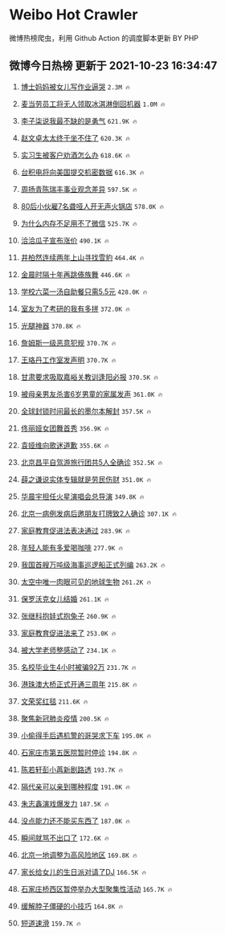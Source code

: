 # Weibo Hot Crawler 



微博热榜爬虫，利用 Github Action 的调度脚本更新 BY PHP 


## 微博今日热榜 更新于 2021-10-23 16:34:47 
1. [博士妈妈被女儿写作业逼哭](https://s.weibo.com/weibo?q=%23%E5%8D%9A%E5%A3%AB%E5%A6%88%E5%A6%88%E8%A2%AB%E5%A5%B3%E5%84%BF%E5%86%99%E4%BD%9C%E4%B8%9A%E9%80%BC%E5%93%AD%23&Refer=top) `2.3M 🔥` 

1. [麦当劳员工将无人领取冰淇淋倒回机器](https://s.weibo.com/weibo?q=%23%E9%BA%A6%E5%BD%93%E5%8A%B3%E5%91%98%E5%B7%A5%E5%B0%86%E6%97%A0%E4%BA%BA%E9%A2%86%E5%8F%96%E5%86%B0%E6%B7%87%E6%B7%8B%E5%80%92%E5%9B%9E%E6%9C%BA%E5%99%A8%23&Refer=top) `1.0M 🔥` 

1. [李子柒说我最不缺的是勇气](https://s.weibo.com/weibo?q=%23%E6%9D%8E%E5%AD%90%E6%9F%92%E8%AF%B4%E6%88%91%E6%9C%80%E4%B8%8D%E7%BC%BA%E7%9A%84%E6%98%AF%E5%8B%87%E6%B0%94%23&Refer=top) `621.9K 🔥` 

1. [赵文卓太太终于坐不住了](https://s.weibo.com/weibo?q=%23%E8%B5%B5%E6%96%87%E5%8D%93%E5%A4%AA%E5%A4%AA%E7%BB%88%E4%BA%8E%E5%9D%90%E4%B8%8D%E4%BD%8F%E4%BA%86%23&Refer=top) `620.3K 🔥` 

1. [实习生被客户劝酒怎么办](https://s.weibo.com/weibo?q=%23%E5%AE%9E%E4%B9%A0%E7%94%9F%E8%A2%AB%E5%AE%A2%E6%88%B7%E5%8A%9D%E9%85%92%E6%80%8E%E4%B9%88%E5%8A%9E%23&Refer=top) `618.6K 🔥` 

1. [台积电将向美国提交机密数据](https://s.weibo.com/weibo?q=%23%E5%8F%B0%E7%A7%AF%E7%94%B5%E5%B0%86%E5%90%91%E7%BE%8E%E5%9B%BD%E6%8F%90%E4%BA%A4%E6%9C%BA%E5%AF%86%E6%95%B0%E6%8D%AE%23&Refer=top) `616.3K 🔥` 

1. [周扬青陈瑞丰事业观念差异](https://s.weibo.com/weibo?q=%23%E5%91%A8%E6%89%AC%E9%9D%92%E9%99%88%E7%91%9E%E4%B8%B0%E4%BA%8B%E4%B8%9A%E8%A7%82%E5%BF%B5%E5%B7%AE%E5%BC%82%23&Refer=top) `597.5K 🔥` 

1. [80后小伙雇7名聋哑人开无声火锅店](https://s.weibo.com/weibo?q=%2380%E5%90%8E%E5%B0%8F%E4%BC%99%E9%9B%877%E5%90%8D%E8%81%8B%E5%93%91%E4%BA%BA%E5%BC%80%E6%97%A0%E5%A3%B0%E7%81%AB%E9%94%85%E5%BA%97%23&Refer=top) `578.0K 🔥` 

1. [为什么内存不足用不了微信](https://s.weibo.com/weibo?q=%23%E4%B8%BA%E4%BB%80%E4%B9%88%E5%86%85%E5%AD%98%E4%B8%8D%E8%B6%B3%E7%94%A8%E4%B8%8D%E4%BA%86%E5%BE%AE%E4%BF%A1%23&Refer=top) `525.7K 🔥` 

1. [洽洽瓜子宣布涨价](https://s.weibo.com/weibo?q=%23%E6%B4%BD%E6%B4%BD%E7%93%9C%E5%AD%90%E5%AE%A3%E5%B8%83%E6%B6%A8%E4%BB%B7%23&Refer=top) `490.1K 🔥` 

1. [井柏然连续两年上山寻找雪豹](https://s.weibo.com/weibo?q=%23%E4%BA%95%E6%9F%8F%E7%84%B6%E8%BF%9E%E7%BB%AD%E4%B8%A4%E5%B9%B4%E4%B8%8A%E5%B1%B1%E5%AF%BB%E6%89%BE%E9%9B%AA%E8%B1%B9%23&Refer=top) `464.4K 🔥` 

1. [金晨时隔十年再跳傣族舞](https://s.weibo.com/weibo?q=%23%E9%87%91%E6%99%A8%E6%97%B6%E9%9A%94%E5%8D%81%E5%B9%B4%E5%86%8D%E8%B7%B3%E5%82%A3%E6%97%8F%E8%88%9E%23&Refer=top) `446.6K 🔥` 

1. [学校六菜一汤自助餐只需5.5元](https://s.weibo.com/weibo?q=%23%E5%AD%A6%E6%A0%A1%E5%85%AD%E8%8F%9C%E4%B8%80%E6%B1%A4%E8%87%AA%E5%8A%A9%E9%A4%90%E5%8F%AA%E9%9C%805.5%E5%85%83%23&Refer=top) `428.0K 🔥` 

1. [室友为了考研的我有多拼](https://s.weibo.com/weibo?q=%23%E5%AE%A4%E5%8F%8B%E4%B8%BA%E4%BA%86%E8%80%83%E7%A0%94%E7%9A%84%E6%88%91%E6%9C%89%E5%A4%9A%E6%8B%BC%23&Refer=top) `372.0K 🔥` 

1. [光腿神器](https://s.weibo.com/weibo?q=%23%E5%85%89%E8%85%BF%E7%A5%9E%E5%99%A8%23&Refer=top) `370.8K 🔥` 

1. [詹姆斯一级恶意犯规](https://s.weibo.com/weibo?q=%23%E8%A9%B9%E5%A7%86%E6%96%AF%E4%B8%80%E7%BA%A7%E6%81%B6%E6%84%8F%E7%8A%AF%E8%A7%84%23&Refer=top) `370.7K 🔥` 

1. [王珞丹工作室发声明](https://s.weibo.com/weibo?q=%23%E7%8E%8B%E7%8F%9E%E4%B8%B9%E5%B7%A5%E4%BD%9C%E5%AE%A4%E5%8F%91%E5%A3%B0%E6%98%8E%23&Refer=top) `370.7K 🔥` 

1. [甘肃要求吸取嘉峪关教训逢阳必报](https://s.weibo.com/weibo?q=%23%E7%94%98%E8%82%83%E8%A6%81%E6%B1%82%E5%90%B8%E5%8F%96%E5%98%89%E5%B3%AA%E5%85%B3%E6%95%99%E8%AE%AD%E9%80%A2%E9%98%B3%E5%BF%85%E6%8A%A5%23&Refer=top) `370.5K 🔥` 

1. [被母亲男友杀害6岁男童的家属发声](https://s.weibo.com/weibo?q=%23%E8%A2%AB%E6%AF%8D%E4%BA%B2%E7%94%B7%E5%8F%8B%E6%9D%80%E5%AE%B36%E5%B2%81%E7%94%B7%E7%AB%A5%E7%9A%84%E5%AE%B6%E5%B1%9E%E5%8F%91%E5%A3%B0%23&Refer=top) `361.0K 🔥` 

1. [全球封锁时间最长的墨尔本解封](https://s.weibo.com/weibo?q=%23%E5%85%A8%E7%90%83%E5%B0%81%E9%94%81%E6%97%B6%E9%97%B4%E6%9C%80%E9%95%BF%E7%9A%84%E5%A2%A8%E5%B0%94%E6%9C%AC%E8%A7%A3%E5%B0%81%23&Refer=top) `357.5K 🔥` 

1. [佟丽娅女团舞首秀](https://s.weibo.com/weibo?q=%23%E4%BD%9F%E4%B8%BD%E5%A8%85%E5%A5%B3%E5%9B%A2%E8%88%9E%E9%A6%96%E7%A7%80%23&Refer=top) `356.9K 🔥` 

1. [袁娅维向歌迷道歉](https://s.weibo.com/weibo?q=%23%E8%A2%81%E5%A8%85%E7%BB%B4%E5%90%91%E6%AD%8C%E8%BF%B7%E9%81%93%E6%AD%89%23&Refer=top) `355.6K 🔥` 

1. [北京昌平自驾游旅行团共5人全确诊](https://s.weibo.com/weibo?q=%23%E5%8C%97%E4%BA%AC%E6%98%8C%E5%B9%B3%E8%87%AA%E9%A9%BE%E6%B8%B8%E6%97%85%E8%A1%8C%E5%9B%A2%E5%85%B15%E4%BA%BA%E5%85%A8%E7%A1%AE%E8%AF%8A%23&Refer=top) `352.5K 🔥` 

1. [薛之谦说实体专辑就是劳民伤财](https://s.weibo.com/weibo?q=%23%E8%96%9B%E4%B9%8B%E8%B0%A6%E8%AF%B4%E5%AE%9E%E4%BD%93%E4%B8%93%E8%BE%91%E5%B0%B1%E6%98%AF%E5%8A%B3%E6%B0%91%E4%BC%A4%E8%B4%A2%23&Refer=top) `351.0K 🔥` 

1. [华晨宇担任火星演唱会总导演](https://s.weibo.com/weibo?q=%23%E5%8D%8E%E6%99%A8%E5%AE%87%E6%8B%85%E4%BB%BB%E7%81%AB%E6%98%9F%E6%BC%94%E5%94%B1%E4%BC%9A%E6%80%BB%E5%AF%BC%E6%BC%94%23&Refer=top) `349.8K 🔥` 

1. [北京一病例发病后邀朋友打牌致2人确诊](https://s.weibo.com/weibo?q=%23%E5%8C%97%E4%BA%AC%E4%B8%80%E7%97%85%E4%BE%8B%E5%8F%91%E7%97%85%E5%90%8E%E9%82%80%E6%9C%8B%E5%8F%8B%E6%89%93%E7%89%8C%E8%87%B42%E4%BA%BA%E7%A1%AE%E8%AF%8A%23&Refer=top) `307.1K 🔥` 

1. [家庭教育促进法表决通过](https://s.weibo.com/weibo?q=%23%E5%AE%B6%E5%BA%AD%E6%95%99%E8%82%B2%E4%BF%83%E8%BF%9B%E6%B3%95%E8%A1%A8%E5%86%B3%E9%80%9A%E8%BF%87%23&Refer=top) `283.9K 🔥` 

1. [年轻人能有多爱喝咖啡](https://s.weibo.com/weibo?q=%23%E5%B9%B4%E8%BD%BB%E4%BA%BA%E8%83%BD%E6%9C%89%E5%A4%9A%E7%88%B1%E5%96%9D%E5%92%96%E5%95%A1%23&Refer=top) `277.9K 🔥` 

1. [我国首艘万吨级海事巡逻船正式列编](https://s.weibo.com/weibo?q=%23%E6%88%91%E5%9B%BD%E9%A6%96%E8%89%98%E4%B8%87%E5%90%A8%E7%BA%A7%E6%B5%B7%E4%BA%8B%E5%B7%A1%E9%80%BB%E8%88%B9%E6%AD%A3%E5%BC%8F%E5%88%97%E7%BC%96%23&Refer=top) `263.2K 🔥` 

1. [太空中唯一肉眼可见的地球生物](https://s.weibo.com/weibo?q=%23%E5%A4%AA%E7%A9%BA%E4%B8%AD%E5%94%AF%E4%B8%80%E8%82%89%E7%9C%BC%E5%8F%AF%E8%A7%81%E7%9A%84%E5%9C%B0%E7%90%83%E7%94%9F%E7%89%A9%23&Refer=top) `261.2K 🔥` 

1. [保罗沃克女儿结婚](https://s.weibo.com/weibo?q=%23%E4%BF%9D%E7%BD%97%E6%B2%83%E5%85%8B%E5%A5%B3%E5%84%BF%E7%BB%93%E5%A9%9A%23&Refer=top) `261.1K 🔥` 

1. [张继科抱娃式抱兔子](https://s.weibo.com/weibo?q=%23%E5%BC%A0%E7%BB%A7%E7%A7%91%E6%8A%B1%E5%A8%83%E5%BC%8F%E6%8A%B1%E5%85%94%E5%AD%90%23&Refer=top) `260.9K 🔥` 

1. [家庭教育促进法来了](https://s.weibo.com/weibo?q=%23%E5%AE%B6%E5%BA%AD%E6%95%99%E8%82%B2%E4%BF%83%E8%BF%9B%E6%B3%95%E6%9D%A5%E4%BA%86%23&Refer=top) `253.0K 🔥` 

1. [被大学老师整感动了](https://s.weibo.com/weibo?q=%23%E8%A2%AB%E5%A4%A7%E5%AD%A6%E8%80%81%E5%B8%88%E6%95%B4%E6%84%9F%E5%8A%A8%E4%BA%86%23&Refer=top) `234.1K 🔥` 

1. [名校毕业生4小时被骗92万](https://s.weibo.com/weibo?q=%23%E5%90%8D%E6%A0%A1%E6%AF%95%E4%B8%9A%E7%94%9F4%E5%B0%8F%E6%97%B6%E8%A2%AB%E9%AA%9792%E4%B8%87%23&Refer=top) `231.7K 🔥` 

1. [港珠澳大桥正式开通三周年](https://s.weibo.com/weibo?q=%23%E6%B8%AF%E7%8F%A0%E6%BE%B3%E5%A4%A7%E6%A1%A5%E6%AD%A3%E5%BC%8F%E5%BC%80%E9%80%9A%E4%B8%89%E5%91%A8%E5%B9%B4%23&Refer=top) `215.8K 🔥` 

1. [文荣奖红毯](https://s.weibo.com/weibo?q=%23%E6%96%87%E8%8D%A3%E5%A5%96%E7%BA%A2%E6%AF%AF%23&Refer=top) `211.6K 🔥` 

1. [聚焦新冠肺炎疫情](https://s.weibo.com/weibo?q=%23%E8%81%9A%E7%84%A6%E6%96%B0%E5%86%A0%E8%82%BA%E7%82%8E%E7%96%AB%E6%83%85%23&Refer=top) `200.5K 🔥` 

1. [小偷得手后遇机警的哥哭求下车](https://s.weibo.com/weibo?q=%23%E5%B0%8F%E5%81%B7%E5%BE%97%E6%89%8B%E5%90%8E%E9%81%87%E6%9C%BA%E8%AD%A6%E7%9A%84%E5%93%A5%E5%93%AD%E6%B1%82%E4%B8%8B%E8%BD%A6%23&Refer=top) `195.0K 🔥` 

1. [石家庄市第五医院暂时停诊](https://s.weibo.com/weibo?q=%23%E7%9F%B3%E5%AE%B6%E5%BA%84%E5%B8%82%E7%AC%AC%E4%BA%94%E5%8C%BB%E9%99%A2%E6%9A%82%E6%97%B6%E5%81%9C%E8%AF%8A%23&Refer=top) `194.8K 🔥` 

1. [陈若轩彭小苒新剧路透](https://s.weibo.com/weibo?q=%23%E9%99%88%E8%8B%A5%E8%BD%A9%E5%BD%AD%E5%B0%8F%E8%8B%92%E6%96%B0%E5%89%A7%E8%B7%AF%E9%80%8F%23&Refer=top) `193.7K 🔥` 

1. [隔代亲可以亲到哪种程度](https://s.weibo.com/weibo?q=%23%E9%9A%94%E4%BB%A3%E4%BA%B2%E5%8F%AF%E4%BB%A5%E4%BA%B2%E5%88%B0%E5%93%AA%E7%A7%8D%E7%A8%8B%E5%BA%A6%23&Refer=top) `191.0K 🔥` 

1. [朱志鑫演戏爆发力](https://s.weibo.com/weibo?q=%23%E6%9C%B1%E5%BF%97%E9%91%AB%E6%BC%94%E6%88%8F%E7%88%86%E5%8F%91%E5%8A%9B%23&Refer=top) `187.5K 🔥` 

1. [没点能力还不能买东西了](https://s.weibo.com/weibo?q=%23%E6%B2%A1%E7%82%B9%E8%83%BD%E5%8A%9B%E8%BF%98%E4%B8%8D%E8%83%BD%E4%B9%B0%E4%B8%9C%E8%A5%BF%E4%BA%86%23&Refer=top) `187.0K 🔥` 

1. [瞬间就骂不出口了](https://s.weibo.com/weibo?q=%23%E7%9E%AC%E9%97%B4%E5%B0%B1%E9%AA%82%E4%B8%8D%E5%87%BA%E5%8F%A3%E4%BA%86%23&Refer=top) `172.6K 🔥` 

1. [北京一地调整为高风险地区](https://s.weibo.com/weibo?q=%23%E5%8C%97%E4%BA%AC%E4%B8%80%E5%9C%B0%E8%B0%83%E6%95%B4%E4%B8%BA%E9%AB%98%E9%A3%8E%E9%99%A9%E5%9C%B0%E5%8C%BA%23&Refer=top) `169.8K 🔥` 

1. [家长给女儿的生日派对请了DJ](https://s.weibo.com/weibo?q=%23%E5%AE%B6%E9%95%BF%E7%BB%99%E5%A5%B3%E5%84%BF%E7%9A%84%E7%94%9F%E6%97%A5%E6%B4%BE%E5%AF%B9%E8%AF%B7%E4%BA%86DJ%23&Refer=top) `166.5K 🔥` 

1. [石家庄桥西区暂停举办大型聚集性活动](https://s.weibo.com/weibo?q=%23%E7%9F%B3%E5%AE%B6%E5%BA%84%E6%A1%A5%E8%A5%BF%E5%8C%BA%E6%9A%82%E5%81%9C%E4%B8%BE%E5%8A%9E%E5%A4%A7%E5%9E%8B%E8%81%9A%E9%9B%86%E6%80%A7%E6%B4%BB%E5%8A%A8%23&Refer=top) `165.7K 🔥` 

1. [缓解脖子僵硬的小技巧](https://s.weibo.com/weibo?q=%23%E7%BC%93%E8%A7%A3%E8%84%96%E5%AD%90%E5%83%B5%E7%A1%AC%E7%9A%84%E5%B0%8F%E6%8A%80%E5%B7%A7%23&Refer=top) `164.8K 🔥` 

1. [短道速滑](https://s.weibo.com/weibo?q=%23%E7%9F%AD%E9%81%93%E9%80%9F%E6%BB%91%23&Refer=top) `159.7K 🔥` 

